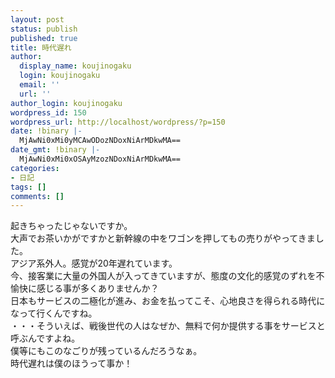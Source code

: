 ```yaml
---
layout: post
status: publish
published: true
title: 時代遅れ
author:
  display_name: koujinogaku
  login: koujinogaku
  email: ''
  url: ''
author_login: koujinogaku
wordpress_id: 150
wordpress_url: http://localhost/wordpress/?p=150
date: !binary |-
  MjAwNi0xMi0yMCAwODozNDoxNiArMDkwMA==
date_gmt: !binary |-
  MjAwNi0xMi0xOSAyMzozNDoxNiArMDkwMA==
categories:
- 日記
tags: []
comments: []
---
```

<p>起きちゃったじゃないですか。<br />
大声でお茶いかがですかと新幹線の中をワゴンを押してもの売りがやってきました。<br />
アジア系外人。感覚が20年遅れています。<br />
今、接客業に大量の外国人が入ってきていますが、態度の文化的感覚のずれを不愉快に感じる事が多くありませんか？<br />
日本もサービスの二極化が進み、お金を払ってこそ、心地良さを得られる時代になって行くんですね。<br />
・・・そういえば、戦後世代の人はなぜか、無料で何か提供する事をサービスと呼ぶんですよね。<br />
僕等にもこのなごりが残っているんだろうなぁ。<br />
時代遅れは僕のほうって事か！</p>
